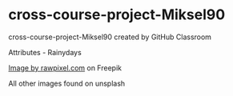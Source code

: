 # cross-course-project-Miksel90
cross-course-project-Miksel90 created by GitHub Classroom

Attributes - Rainydays

<a href="https://www.freepik.com/free-photo/couple-trekking-through-rain-highlands_13301104.htm#page=2&query=rain&position=4&from_view=search">Image by rawpixel.com</a> on Freepik

All other images found on unsplash

